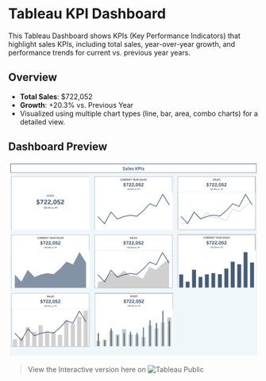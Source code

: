 # Tableau KPI Dashboard

This Tableau Dashboard shows KPIs (Key Performance Indicators) that highlight sales KPIs, including total sales, year-over-year growth, and performance trends for current vs. previous year years.

## Overview

- **Total Sales**: $722,052  
- **Growth**: +20.3% vs. Previous Year  
- Visualized using multiple chart types (line, bar, area, combo charts) for a detailed view.

## Dashboard Preview

![Sales KPI Dashboard](tableau_kpi_dashboard.png)
> View the Interactive version here on ![Tableau Public](https://public.tableau.com/app/profile/naina.sonkar/viz/KPIsforCurrentVs_PreviousYearSales/Dashboard1)

